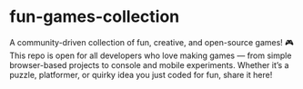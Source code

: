 # fun-games-collection
A community-driven collection of fun, creative, and open-source games! 🎮  This repo is open for all developers who love making games — from simple browser-based projects to console and mobile experiments. Whether it’s a puzzle, platformer, or quirky idea you just coded for fun, share it here!
